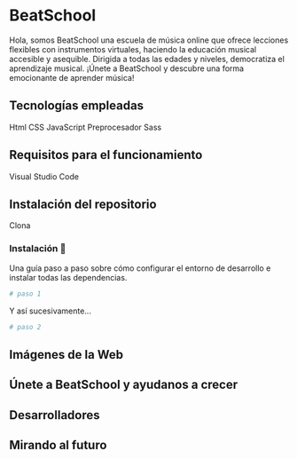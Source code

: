 # BeatSchool

Hola, somos BeatSchool una escuela de música online que ofrece lecciones flexibles con instrumentos virtuales, haciendo la educación musical accesible y asequible. Dirigida a todas las edades y niveles, democratiza el aprendizaje musical. ¡Únete a BeatSchool y descubre una forma emocionante de aprender música!

## Tecnologías empleadas

Html
CSS
JavaScript
Preprocesador Sass

## Requisitos para el funcionamiento

Visual Studio Code

## Instalación del repositorio

Clona


### Instalación 🔧

Una guía paso a paso sobre cómo configurar el entorno de desarrollo e instalar todas las dependencias.

```bash
# paso 1
```

Y así sucesivamente...

```bash
# paso 2
```

## Imágenes de la Web


## Únete a BeatSchool y ayudanos a crecer


## Desarrolladores


## Mirando al futuro

